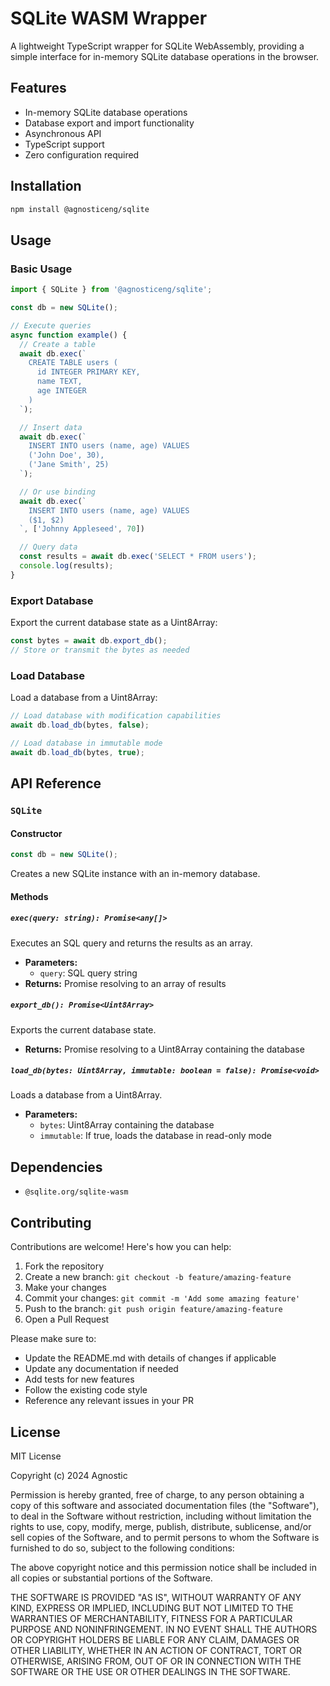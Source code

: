# SQLite WASM Wrapper

A lightweight TypeScript wrapper for SQLite WebAssembly, providing a simple interface for in-memory SQLite database operations in the browser.

## Features

- In-memory SQLite database operations
- Database export and import functionality
- Asynchronous API
- TypeScript support
- Zero configuration required

## Installation

```bash
npm install @agnosticeng/sqlite
```

## Usage

### Basic Usage

```typescript
import { SQLite } from '@agnosticeng/sqlite';

const db = new SQLite();

// Execute queries
async function example() {
  // Create a table
  await db.exec(`
    CREATE TABLE users (
      id INTEGER PRIMARY KEY,
      name TEXT,
      age INTEGER
    )
  `);

  // Insert data
  await db.exec(`
    INSERT INTO users (name, age) VALUES
    ('John Doe', 30),
    ('Jane Smith', 25)
  `);

  // Or use binding
  await db.exec(`
    INSERT INTO users (name, age) VALUES
    ($1, $2)
  `, ['Johnny Appleseed', 70])

  // Query data
  const results = await db.exec('SELECT * FROM users');
  console.log(results);
}
```

### Export Database

Export the current database state as a Uint8Array:

```typescript
const bytes = await db.export_db();
// Store or transmit the bytes as needed
```

### Load Database

Load a database from a Uint8Array:

```typescript
// Load database with modification capabilities
await db.load_db(bytes, false);

// Load database in immutable mode
await db.load_db(bytes, true);
```

## API Reference

### `SQLite`

#### Constructor

```typescript
const db = new SQLite();
```

Creates a new SQLite instance with an in-memory database.

#### Methods

##### `exec(query: string): Promise<any[]>`

Executes an SQL query and returns the results as an array.

- **Parameters:**
  - `query`: SQL query string
- **Returns:** Promise resolving to an array of results

##### `export_db(): Promise<Uint8Array>`

Exports the current database state.

- **Returns:** Promise resolving to a Uint8Array containing the database

##### `load_db(bytes: Uint8Array, immutable: boolean = false): Promise<void>`

Loads a database from a Uint8Array.

- **Parameters:**
  - `bytes`: Uint8Array containing the database
  - `immutable`: If true, loads the database in read-only mode

## Dependencies

- `@sqlite.org/sqlite-wasm`

## Contributing

Contributions are welcome! Here's how you can help:

1. Fork the repository
2. Create a new branch: `git checkout -b feature/amazing-feature`
3. Make your changes
4. Commit your changes: `git commit -m 'Add some amazing feature'`
5. Push to the branch: `git push origin feature/amazing-feature`
6. Open a Pull Request

Please make sure to:
- Update the README.md with details of changes if applicable
- Update any documentation if needed
- Add tests for new features
- Follow the existing code style
- Reference any relevant issues in your PR

## License

MIT License

Copyright (c) 2024 Agnostic

Permission is hereby granted, free of charge, to any person obtaining a copy
of this software and associated documentation files (the "Software"), to deal
in the Software without restriction, including without limitation the rights
to use, copy, modify, merge, publish, distribute, sublicense, and/or sell
copies of the Software, and to permit persons to whom the Software is
furnished to do so, subject to the following conditions:

The above copyright notice and this permission notice shall be included in all
copies or substantial portions of the Software.

THE SOFTWARE IS PROVIDED "AS IS", WITHOUT WARRANTY OF ANY KIND, EXPRESS OR
IMPLIED, INCLUDING BUT NOT LIMITED TO THE WARRANTIES OF MERCHANTABILITY,
FITNESS FOR A PARTICULAR PURPOSE AND NONINFRINGEMENT. IN NO EVENT SHALL THE
AUTHORS OR COPYRIGHT HOLDERS BE LIABLE FOR ANY CLAIM, DAMAGES OR OTHER
LIABILITY, WHETHER IN AN ACTION OF CONTRACT, TORT OR OTHERWISE, ARISING FROM,
OUT OF OR IN CONNECTION WITH THE SOFTWARE OR THE USE OR OTHER DEALINGS IN THE
SOFTWARE.
